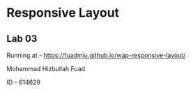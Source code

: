 #  Responsive Layout
## Lab 03
Running at - https://fuadmiu.github.io/wap-responsive-layout/

Mohammad Hizbullah Fuad

ID - 614629